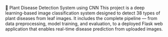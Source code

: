 🌿 Plant Disease Detection System using CNN 
This project is a deep learning-based image classification system designed to detect 38 types of plant diseases from leaf images. It includes the complete pipeline — from data preprocessing, model training, and evaluation, to a deployed Flask web application that enables real-time disease prediction from uploaded images.


